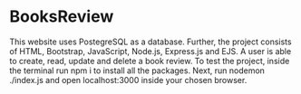 # BooksReview
This website uses PostegreSQL as a database. Further, the project consists of HTML, Bootstrap, JavaScript, Node.js, Express.js and EJS.
A user is able to create, read, update and delete a book review.
To test the project, inside the terminal run npm i to install all the packages. Next, run nodemon ./index.js and open localhost:3000 inside your chosen browser.
